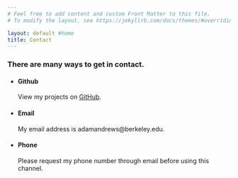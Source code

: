 ```yaml
---
# Feel free to add content and custom Front Matter to this file.
# To modify the layout, see https://jekyllrb.com/docs/themes/#overriding-theme-defaults

layout: default #home
title: Contact
---
```



<html>
  <body>
    <div class="wrapper">

  <h3>There are many ways to get in contact.</h3>
  <ul><li>
    <h4>Github</h4>
      <p> View my projects on <a href="http://github.com/adamandrews1">GitHub</a>. </p>
  </li>
  <li>
    <h4>Email</h4>
      <p> My email address is <a>adamandrews@berkeley.edu</a>. </p>
  </li>
  <li>
    <h4>Phone</h4>
      <p> Please request my phone number through email before using this channel.</p>
  </li>
  </ul>
  </div>
    <!--[if !IE]><script>fixScale(document);</script><!--<![endif]-->
  </body>
</html>